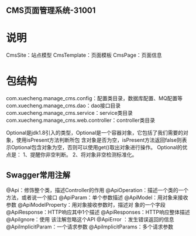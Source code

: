 ## CMS页面管理系统-31001

# 说明
CmsSite：站点模型
CmsTemplate：页面模板
CmsPage：页面信息

# 包结构
com.xuecheng.manage_cms.config：配置类目录，数据库配置、MQ配置等
com.xuecheng.manage_cms.dao：dao接口目录
com.xuecheng.manage_cms.service：service类目录
com.xuecheng.manage_cms.web.controller：controller类目录

Optional是jdk1.8引入的类型，Optional是一个容器对象，它包括了我们需要的对象，使用isPresent方法判断所包
含对象是否为空，isPresent方法返回false则表示Optional包含对象为空，否则可以使用get()取出对象进行操作。
Optional的优点是：
1、提醒你非空判断。
2、将对象非空检测标准化。

## Swagger常用注解
@Api：修饰整个类，描述Controller的作用 @ApiOperation：描述一个类的一个方法，或者说一个接口
@ApiParam：单个参数描述 @ApiModel：用对象来接收参数 @ApiModelProperty：用对象接收参数时，描述对
象的一个字段 @ApiResponse：HTTP响应其中1个描述 @ApiResponses：HTTP响应整体描述 @ApiIgnore：使用
该注解忽略这个API @ApiError ：发生错误返回的信息 @ApiImplicitParam：一个请求参数
@ApiImplicitParams：多个请求参数